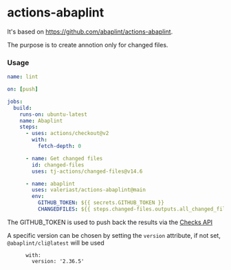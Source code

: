 # actions-abaplint

It's based on https://github.com/abaplint/actions-abaplint.

The purpose is to create annotion only for changed files.

### Usage

```yml
name: lint

on: [push]

jobs:
  build:
    runs-on: ubuntu-latest
    name: Abaplint
    steps:
      - uses: actions/checkout@v2
        with:
          fetch-depth: 0

      - name: Get changed files
        id: changed-files
        uses: tj-actions/changed-files@v14.6

      - name: abaplint
        uses: valeriast/actions-abaplint@main
        env:
          GITHUB_TOKEN: ${{ secrets.GITHUB_TOKEN }}
          CHANGEDFILES: ${{ steps.changed-files.outputs.all_changed_files }}
```

The GITHUB_TOKEN is used to push back the results via the [Checks API](https://developer.github.com/v3/checks/)

A specific version can be chosen by setting the `version` attribute, if not set, `@abaplint/cli@latest` will be used
```
      with:
        version: '2.36.5'
```
